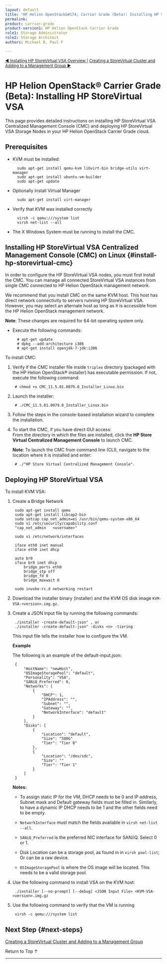 ```yaml
---
layout: default
title: "HP Helion OpenStack&#174; Carrier Grade (Beta): Installing HP StoreVirtual VSA"
permalink: 		
product: carrier-grade
product-version1: HP Helion OpenStack Carrier Grade
role1: Storage Administrator
role2: Storage Architect
authors: Michael B, Paul F

---
```

<!--UNDER REVISION-->


<script>

function PageRefresh {
onLoad="window.refresh"
}

PageRefresh();

</script>

<p style="font-size: small;"><a href="/helion/openstack/carrier/install/vsa/overview/">&#9664; Installing HP StoreVirtual VSA Overview </a> | <a href="/helion/openstack/carrier/install/vsa/cluster/">Creating a StoreVirtual Cluster and Adding to a Management Group &#9654;</a></p>

<!-- From Installing HPStoreVirtual.docx at https://wiki.hpcloud.net/pages/viewpage.action?pageId=49097241 -->

# HP Helion OpenStack&#174; Carrier Grade (Beta): Installing HP StoreVirtual VSA

This page provides detailed instructions on installing HP StoreVirtual VSA Centralized Management Console (CMC) and deploying HP StoreVirtual VSA Storage Nodes in your HP Helion OpenStack Carrier Grade cloud.

## Prerequisites 

* KVM must be installed:

		sudo apt-get install qemu-kvm libvirt-bin bridge-utils virt-manager
		sudo apt-get install ubuntu-vm-builder
		sudo apt-get update

* Optionally install Virtual Manager

		sudo apt-get install virt-manager

* Verify that KVM was installed correctly

		virsh -c qemu:///system list
		virsh net-list --all

* The X Windows System must be running to install the CMC.


## Installing HP StoreVirtual VSA Centralized Management Console (CMC) on Linux {#install-hp-storevirtual-cmc}

In order to configure the HP StoreVirtual VSA nodes, you must first install the CMC. You can manage all connected StoreVirtual VSA instances from single CMC connected to HP Helion OpenStack management network.

We recommend that you install CMC on the same KVM host. This host has direct network connectivity to servers running HP StoreVirtual VSA. However, you may select an alternate host as long as it is accessible from the HP Helion OpenStack management network.


**Note**: These changes are required for 64-bit operating system only.

* Execute the following commands:

		# apt-get update
		# dpkg --add-architecture i386
		# apt-get install openjdk-7-jdk:i386

To install CMC:

1. Verify if the CMC installer file inside `tripleo` directory (packaged with the HP Helion OpenStack&#174; installer) has executable permission. If not, execute the following command:

		# chmod +x CMC_11.5.01.0079.0_Installer_Linux.bin

2. Launch the installer:

		# ./CMC_11.5.01.0079.0_Installer_Linux.bin

3. Follow the steps in the console-based installation wizard to complete the installation.

4. To start the CMC, if you have direct GUI access:<br />
 From the directory in which the files are installed, click the **HP Store Virtual Centralized Management Console** to launch CMC.  

	**Note**: To launch the CMC from command line (CLI), navigate to the location where it is installed and enter: 

		# ./"HP Store Virtual Centralized Management Console".


## Deploying HP StoreVirtual VSA
<!-- From the StoreVirtual_VSA_for_HP_Helion_OpenStack_Installer-11.5.01.0079 readme -->

To install KVM VSA:

1. Create a Bridge Network

		sudo apt-get install qemu
		sudo apt-get install libcap2-bin
		sudo setcap cap_net_admin=ei /usr/bin/qemu-system-x86_64
		sudo vi /etc/security/capability.conf
		"cap_net_admin   <username>"

		sudo vi /etc/network/interfaces

		iface eth0 inet manual
		iface eth0 inet dhcp

		auto br0
		iface br0 inet dhcp
			bridge_ports eth0
			bridge_stp off
			bridge_fd 0
			bridge_maxwait 0
		
		sudo invoke-rc.d networking restart

2. Download the installer binary (installer) and the KVM OS disk image `KVM-VSA-<version>.img.gz`.

3. Create a JSON Input file by running the following commands: 

		./installer -create-default-json" , or 
		./installer -create-default-json" -disks <n> -tiering

	This input file tells the installer how to configure the VM. 
   
	**Example**

	The following is an example of the default-input.json: 

		{
			"HostName": "newHost", 
			"OSImageStoragePool": "default",
			"Personality": "VSA",
			"SANiQ_Preferred": 0,
			"Networks": [
				{   
					"DHCP": 1,
					"IPAddress": "", 
					"Subnet": "", 
					"Gateway": "",
					"NetworkInterface": "default"
				}   
			],  
			"Disks": [
				{   
					"Location": "default",
					"Size": "500G"
					"Tier": "Tier 0"
				},  
				{   
					"Location": "/dev/sdc",
					"Size": ""
					"Tier": "Tier 1"
				}   
			]   
		}

	**Notes:** 

	* To assign static IP for the VM, DHCP needs to be 0 and IP address, Subnet mask and Default gateway fields must be filled in. Similarly, to have a dynamic IP DHCP needs to be 1 and the other fields need to be empty. 

	* `NetworkInterface` must match the fields available in `virsh net-list --all`.
	
	* `SANiQ_Preferred` is the preferred NIC interface for SAN/iQ. Select 0 or 1.

	* Disk Location can be a storage pool, as found in in `virsh pool-list`; Or can be a raw device. 

	* `OSImageStoragePool` is where the OS image will be located. This needs to be a valid storage pool.

4. Use the following command to install VSA on the KVM host:

		./installer [--no-prompt] [--debug] <JSON Input File> <KVM-VSA-<version>.img.gz

5. Use the following command to verify that the VM is running

		virsh -c qemu:///system list

## Next Step {#next-steps}

[Creating a StoreVirtual Cluster and Adding to a Management Group](/helion/openstack/carrier/install/vsa/cluster/)


<a href="#top" style="padding:14px 0px 14px 0px; text-decoration: none;"> Return to Top &#8593; </a>

----

